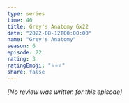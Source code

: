 ```yaml
---
type: series
time: 40
title: Grey's Anatomy 6x22
date: "2022-08-12T00:00:00"
name: "Grey's Anatomy"
season: 6
episode: 22
rating: 3
ratingEmoji: "⭐️⭐️⭐️"
share: false
---
```


*[No review was written for this episode]*